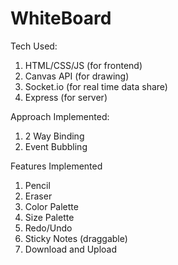 # WhiteBoard

Tech Used: 
1. HTML/CSS/JS (for frontend)
2. Canvas API (for drawing)
3. Socket.io (for real time data share)
4. Express (for server) 

Approach Implemented:
1. 2 Way Binding
2. Event Bubbling

Features Implemented
1. Pencil
2. Eraser
3. Color Palette
4. Size Palette
5. Redo/Undo 
6. Sticky Notes (draggable)
7. Download and Upload
